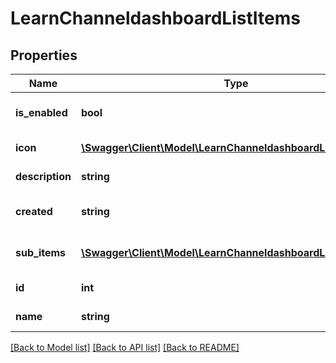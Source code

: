 # LearnChanneldashboardListItems

## Properties
Name | Type | Description | Notes
------------ | ------------- | ------------- | -------------
**is_enabled** | **bool** | Channel enabled status | 
**icon** | [**\Swagger\Client\Model\LearnChanneldashboardListIcon[]**](LearnChanneldashboardListIcon.md) | Channel icon details | 
**description** | **string** | Channel description | 
**created** | **string** | Channel date created | 
**sub_items** | [**\Swagger\Client\Model\LearnChanneldashboardListSubItems[]**](LearnChanneldashboardListSubItems.md) | Array of channel items | [optional] 
**id** | **int** | ID of the channel | 
**name** | **string** | Channel name | 

[[Back to Model list]](../README.md#documentation-for-models) [[Back to API list]](../README.md#documentation-for-api-endpoints) [[Back to README]](../README.md)


